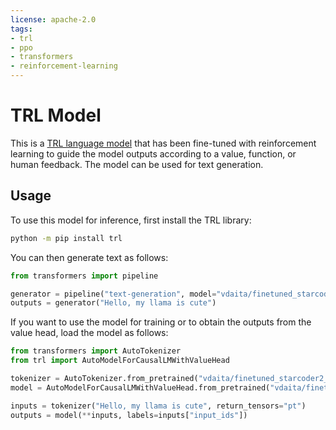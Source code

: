 ```yaml
---
license: apache-2.0
tags:
- trl
- ppo
- transformers
- reinforcement-learning
---
```


# TRL Model

This is a [TRL language model](https://github.com/huggingface/trl) that has been fine-tuned with reinforcement learning to
 guide the model outputs according to a value, function, or human feedback. The model can be used for text generation.

## Usage

To use this model for inference, first install the TRL library:

```bash
python -m pip install trl
```

You can then generate text as follows:

```python
from transformers import pipeline

generator = pipeline("text-generation", model="vdaita/finetuned_starcoder2_rlstep_300")
outputs = generator("Hello, my llama is cute")
```

If you want to use the model for training or to obtain the outputs from the value head, load the model as follows:

```python
from transformers import AutoTokenizer
from trl import AutoModelForCausalLMWithValueHead

tokenizer = AutoTokenizer.from_pretrained("vdaita/finetuned_starcoder2_rlstep_300")
model = AutoModelForCausalLMWithValueHead.from_pretrained("vdaita/finetuned_starcoder2_rlstep_300")

inputs = tokenizer("Hello, my llama is cute", return_tensors="pt")
outputs = model(**inputs, labels=inputs["input_ids"])
```
